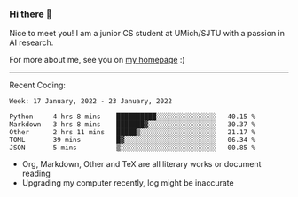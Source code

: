 ### Hi there 👋

Nice to meet you! I am a junior CS student at UMich/SJTU with a passion in AI research. 

For more about me, see you on [my homepage](https://jiayipan.me) :)

---

Recent Coding:
<!--START_SECTION:waka-->
```text
Week: 17 January, 2022 - 23 January, 2022

Python     4 hrs 8 mins    ██████████░░░░░░░░░░░░░░░   40.15 % 
Markdown   3 hrs 8 mins    ███████▓░░░░░░░░░░░░░░░░░   30.37 % 
Other      2 hrs 11 mins   █████▒░░░░░░░░░░░░░░░░░░░   21.17 % 
TOML       39 mins         █▓░░░░░░░░░░░░░░░░░░░░░░░   06.34 % 
JSON       5 mins          ▒░░░░░░░░░░░░░░░░░░░░░░░░   00.85 % 
```
<!--END_SECTION:waka-->
- Org, Markdown, Other and TeX are all literary works or document reading
- Upgrading my computer recently, log might be inaccurate
